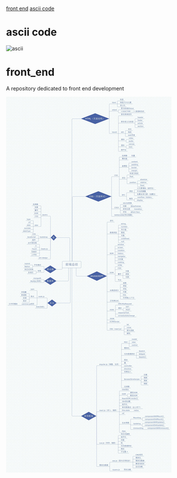 
<a href="# fronend">front end</a>
<a href="# ascii code">ascii code</a>





<a name="ascii code"></a>
# ascii code
![ascii]()



<a name="front end"></a>
# front_end
A repository dedicated to front end development

![Ladder](./ee6c55fc375d0dd5e90f39e30da2f863_r.jpg)
